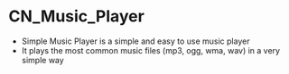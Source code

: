 # CN_Music_Player

<ul>
  <li>Simple Music Player is a simple and easy to use music player</li>
  <li>It plays the most common music files (mp3, ogg, wma, wav) in a very simple way</li>
<!--   <li></li>
  <li></li>
  <li></li> -->
</ul>
